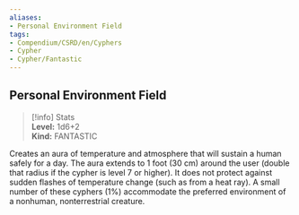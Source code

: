 ```yaml
---
aliases:
- Personal Environment Field
tags:
- Compendium/CSRD/en/Cyphers
- Cypher
- Cypher/Fantastic
---
```


  
## Personal Environment Field  
>[!info] Stats  
> **Level:** 1d6+2  
> **Kind:** FANTASTIC
  
Creates an aura of temperature and atmosphere that will sustain a human safely for a day. The aura extends to 1 foot (30 cm) around the user (double that radius if the cypher is level 7 or higher). It does not protect against sudden flashes of temperature change (such as from a heat ray). A small number of these cyphers (1%) accommodate the preferred environment of a nonhuman, nonterrestrial creature.